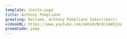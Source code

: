```yaml
---
template: invite-page
title: Anthony Pompliano
greeting: Welcome, Anthony Pompliano Subscribers!
videoURL: https://www.youtube.com/embed/NrOcJmW3jUo
promoCode: pomp
---
```


